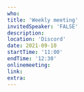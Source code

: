```yaml
---
who: 
title: 'Weekly meeting'
invitedSpeaker: 'FALSE'
description: 
location: 'Discord'
date: 2021-09-10
startTime: '11:00'
endTime: '12:30'
onlinemeeting: 
link: 
extra: 
---
```

